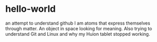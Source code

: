 # hello-world
an attempt to understand github
I am atoms that express themselves through matter.  An object in space looking for meaning.  Also trying to understand Git and Linux and why my Huion tablet stopped working.

